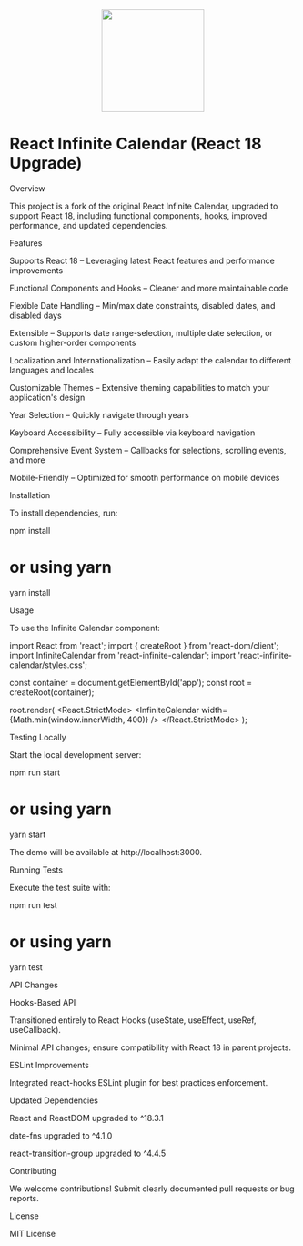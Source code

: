 <div align="center">
<img src="https://raw.githubusercontent.com/clauderic/react-infinite-calendar/master/.github/logo.png" width="180"/>
</div>

# React Infinite Calendar (React 18 Upgrade)

Overview

This project is a fork of the original React Infinite Calendar, upgraded to support React 18, including functional components, hooks, improved performance, and updated dependencies.

Features

Supports React 18 – Leveraging latest React features and performance improvements

Functional Components and Hooks – Cleaner and more maintainable code

Flexible Date Handling – Min/max date constraints, disabled dates, and disabled days

Extensible – Supports date range-selection, multiple date selection, or custom higher-order components

Localization and Internationalization – Easily adapt the calendar to different languages and locales

Customizable Themes – Extensive theming capabilities to match your application's design

Year Selection – Quickly navigate through years

Keyboard Accessibility – Fully accessible via keyboard navigation

Comprehensive Event System – Callbacks for selections, scrolling events, and more

Mobile-Friendly – Optimized for smooth performance on mobile devices

Installation

To install dependencies, run:

npm install
# or using yarn
yarn install

Usage

To use the Infinite Calendar component:

import React from 'react';
import { createRoot } from 'react-dom/client';
import InfiniteCalendar from 'react-infinite-calendar';
import 'react-infinite-calendar/styles.css';

const container = document.getElementById('app');
const root = createRoot(container);

root.render(
  <React.StrictMode>
    <InfiniteCalendar width={Math.min(window.innerWidth, 400)} />
  </React.StrictMode>
);

Testing Locally

Start the local development server:

npm run start
# or using yarn
yarn start

The demo will be available at http://localhost:3000.

Running Tests

Execute the test suite with:

npm run test
# or using yarn
yarn test

API Changes

Hooks-Based API

Transitioned entirely to React Hooks (useState, useEffect, useRef, useCallback).

Minimal API changes; ensure compatibility with React 18 in parent projects.

ESLint Improvements

Integrated react-hooks ESLint plugin for best practices enforcement.

Updated Dependencies

React and ReactDOM upgraded to ^18.3.1

date-fns upgraded to ^4.1.0

react-transition-group upgraded to ^4.4.5

Contributing

We welcome contributions! Submit clearly documented pull requests or bug reports.

License

MIT License

